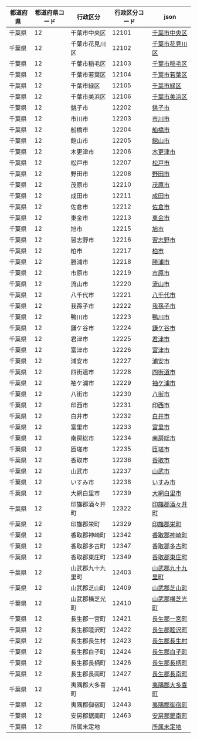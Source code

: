 |  都道府県  | 都道府県コード | 行政区分 | 行政区分コード | json |
|-----------|--------------|--------- |--------------|------|
| 千葉県 | 12 | 千葉市中央区 | 12101 | [千葉市中央区](/geojson/12/12101.json) |
| 千葉県 | 12 | 千葉市花見川区 | 12102 | [千葉市花見川区](/geojson/12/12102.json) |
| 千葉県 | 12 | 千葉市稲毛区 | 12103 | [千葉市稲毛区](/geojson/12/12103.json) |
| 千葉県 | 12 | 千葉市若葉区 | 12104 | [千葉市若葉区](/geojson/12/12104.json) |
| 千葉県 | 12 | 千葉市緑区 | 12105 | [千葉市緑区](/geojson/12/12105.json) |
| 千葉県 | 12 | 千葉市美浜区 | 12106 | [千葉市美浜区](/geojson/12/12106.json) |
| 千葉県 | 12 | 銚子市 | 12202 | [銚子市](/geojson/12/12202.json) |
| 千葉県 | 12 | 市川市 | 12203 | [市川市](/geojson/12/12203.json) |
| 千葉県 | 12 | 船橋市 | 12204 | [船橋市](/geojson/12/12204.json) |
| 千葉県 | 12 | 館山市 | 12205 | [館山市](/geojson/12/12205.json) |
| 千葉県 | 12 | 木更津市 | 12206 | [木更津市](/geojson/12/12206.json) |
| 千葉県 | 12 | 松戸市 | 12207 | [松戸市](/geojson/12/12207.json) |
| 千葉県 | 12 | 野田市 | 12208 | [野田市](/geojson/12/12208.json) |
| 千葉県 | 12 | 茂原市 | 12210 | [茂原市](/geojson/12/12210.json) |
| 千葉県 | 12 | 成田市 | 12211 | [成田市](/geojson/12/12211.json) |
| 千葉県 | 12 | 佐倉市 | 12212 | [佐倉市](/geojson/12/12212.json) |
| 千葉県 | 12 | 東金市 | 12213 | [東金市](/geojson/12/12213.json) |
| 千葉県 | 12 | 旭市 | 12215 | [旭市](/geojson/12/12215.json) |
| 千葉県 | 12 | 習志野市 | 12216 | [習志野市](/geojson/12/12216.json) |
| 千葉県 | 12 | 柏市 | 12217 | [柏市](/geojson/12/12217.json) |
| 千葉県 | 12 | 勝浦市 | 12218 | [勝浦市](/geojson/12/12218.json) |
| 千葉県 | 12 | 市原市 | 12219 | [市原市](/geojson/12/12219.json) |
| 千葉県 | 12 | 流山市 | 12220 | [流山市](/geojson/12/12220.json) |
| 千葉県 | 12 | 八千代市 | 12221 | [八千代市](/geojson/12/12221.json) |
| 千葉県 | 12 | 我孫子市 | 12222 | [我孫子市](/geojson/12/12222.json) |
| 千葉県 | 12 | 鴨川市 | 12223 | [鴨川市](/geojson/12/12223.json) |
| 千葉県 | 12 | 鎌ケ谷市 | 12224 | [鎌ケ谷市](/geojson/12/12224.json) |
| 千葉県 | 12 | 君津市 | 12225 | [君津市](/geojson/12/12225.json) |
| 千葉県 | 12 | 富津市 | 12226 | [富津市](/geojson/12/12226.json) |
| 千葉県 | 12 | 浦安市 | 12227 | [浦安市](/geojson/12/12227.json) |
| 千葉県 | 12 | 四街道市 | 12228 | [四街道市](/geojson/12/12228.json) |
| 千葉県 | 12 | 袖ケ浦市 | 12229 | [袖ケ浦市](/geojson/12/12229.json) |
| 千葉県 | 12 | 八街市 | 12230 | [八街市](/geojson/12/12230.json) |
| 千葉県 | 12 | 印西市 | 12231 | [印西市](/geojson/12/12231.json) |
| 千葉県 | 12 | 白井市 | 12232 | [白井市](/geojson/12/12232.json) |
| 千葉県 | 12 | 富里市 | 12233 | [富里市](/geojson/12/12233.json) |
| 千葉県 | 12 | 南房総市 | 12234 | [南房総市](/geojson/12/12234.json) |
| 千葉県 | 12 | 匝瑳市 | 12235 | [匝瑳市](/geojson/12/12235.json) |
| 千葉県 | 12 | 香取市 | 12236 | [香取市](/geojson/12/12236.json) |
| 千葉県 | 12 | 山武市 | 12237 | [山武市](/geojson/12/12237.json) |
| 千葉県 | 12 | いすみ市 | 12238 | [いすみ市](/geojson/12/12238.json) |
| 千葉県 | 12 | 大網白里市 | 12239 | [大網白里市](/geojson/12/12239.json) |
| 千葉県 | 12 | 印旛郡酒々井町 | 12322 | [印旛郡酒々井町](/geojson/12/12322.json) |
| 千葉県 | 12 | 印旛郡栄町 | 12329 | [印旛郡栄町](/geojson/12/12329.json) |
| 千葉県 | 12 | 香取郡神崎町 | 12342 | [香取郡神崎町](/geojson/12/12342.json) |
| 千葉県 | 12 | 香取郡多古町 | 12347 | [香取郡多古町](/geojson/12/12347.json) |
| 千葉県 | 12 | 香取郡東庄町 | 12349 | [香取郡東庄町](/geojson/12/12349.json) |
| 千葉県 | 12 | 山武郡九十九里町 | 12403 | [山武郡九十九里町](/geojson/12/12403.json) |
| 千葉県 | 12 | 山武郡芝山町 | 12409 | [山武郡芝山町](/geojson/12/12409.json) |
| 千葉県 | 12 | 山武郡横芝光町 | 12410 | [山武郡横芝光町](/geojson/12/12410.json) |
| 千葉県 | 12 | 長生郡一宮町 | 12421 | [長生郡一宮町](/geojson/12/12421.json) |
| 千葉県 | 12 | 長生郡睦沢町 | 12422 | [長生郡睦沢町](/geojson/12/12422.json) |
| 千葉県 | 12 | 長生郡長生村 | 12423 | [長生郡長生村](/geojson/12/12423.json) |
| 千葉県 | 12 | 長生郡白子町 | 12424 | [長生郡白子町](/geojson/12/12424.json) |
| 千葉県 | 12 | 長生郡長柄町 | 12426 | [長生郡長柄町](/geojson/12/12426.json) |
| 千葉県 | 12 | 長生郡長南町 | 12427 | [長生郡長南町](/geojson/12/12427.json) |
| 千葉県 | 12 | 夷隅郡大多喜町 | 12441 | [夷隅郡大多喜町](/geojson/12/12441.json) |
| 千葉県 | 12 | 夷隅郡御宿町 | 12443 | [夷隅郡御宿町](/geojson/12/12443.json) |
| 千葉県 | 12 | 安房郡鋸南町 | 12463 | [安房郡鋸南町](/geojson/12/12463.json) |
| 千葉県 | 12 | 所属未定地 |  | [所属未定地](/geojson/12/.json) |
